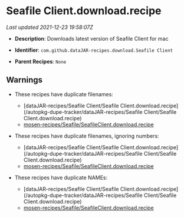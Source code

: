 # Seafile Client.download.recipe

_Last updated 2021-12-23 19:58:07Z_

- **Description**: Downloads latest version of Seafile Client for mac

- **Identifier**: `com.github.dataJAR-recipes.download.Seafile Client`

- **Parent Recipes**: `None`

## Warnings

- These recipes have duplicate filenames:
    - [dataJAR-recipes/Seafile Client/Seafile Client.download.recipe](/autopkg-dupe-tracker/dataJAR-recipes/Seafile Client/Seafile Client.download.recipe)
    - [mosen-recipes/Seafile/SeafileClient.download.recipe](/autopkg-dupe-tracker/mosen-recipes/Seafile/SeafileClient.download.recipe)

- These recipes have duplicate filenames, ignoring numbers:
    - [dataJAR-recipes/Seafile Client/Seafile Client.download.recipe](/autopkg-dupe-tracker/dataJAR-recipes/Seafile Client/Seafile Client.download.recipe)
    - [mosen-recipes/Seafile/SeafileClient.download.recipe](/autopkg-dupe-tracker/mosen-recipes/Seafile/SeafileClient.download.recipe)

- These recipes have duplicate NAMEs:
    - [dataJAR-recipes/Seafile Client/Seafile Client.download.recipe](/autopkg-dupe-tracker/dataJAR-recipes/Seafile Client/Seafile Client.download.recipe)
    - [mosen-recipes/Seafile/SeafileClient.download.recipe](/autopkg-dupe-tracker/mosen-recipes/Seafile/SeafileClient.download.recipe)